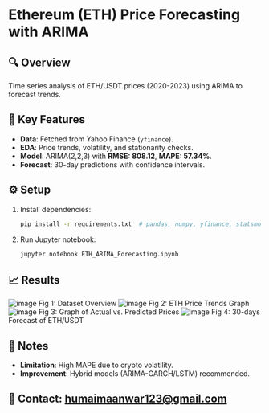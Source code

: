 # Ethereum (ETH) Price Forecasting with ARIMA  

## **🔍 Overview**  
Time series analysis of ETH/USDT prices (2020-2023) using ARIMA to forecast trends.  

## **🚀 Key Features**  
- **Data**: Fetched from Yahoo Finance (`yfinance`).  
- **EDA**: Price trends, volatility, and stationarity checks.  
- **Model**: ARIMA(2,2,3) with **RMSE: 808.12**, **MAPE: 57.34%**.  
- **Forecast**: 30-day predictions with confidence intervals.  

## **⚙️ Setup**  
1. Install dependencies:  
   ```bash  
   pip install -r requirements.txt  # pandas, numpy, yfinance, statsmodels
2. Run Jupyter notebook:
   ```bash
   jupyter notebook ETH_ARIMA_Forecasting.ipynb
## **📈 Results**
![image](https://github.com/user-attachments/assets/5c38d04b-ce03-45e4-bb24-03a217cb8007)
Fig 1: Dataset Overview
![image](https://github.com/user-attachments/assets/c31a7b41-68a3-420e-86d0-f3b2b56d28e9)
Fig 2: ETH Price Trends Graph
![image](https://github.com/user-attachments/assets/e137f772-9e0e-44c8-ba47-269e882ceb05)
Fig 3: Graph of Actual vs. Predicted Prices
![image](https://github.com/user-attachments/assets/a2640312-6551-4007-8b35-c1e7ad349b91)
Fig 4: 30-days Forecast of ETH/USDT

## **📌 Notes**
- **Limitation**: High MAPE due to crypto volatility.
- **Improvement**: Hybrid models (ARIMA-GARCH/LSTM) recommended.

## **📧 Contact: humaimaanwar123@gmail.com**

